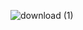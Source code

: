 ![download (1)](https://github.com/Chandrikajoshi123/ML-Projects/assets/100508364/4095b30e-8302-4621-ac96-8d649d1f7c7a)
